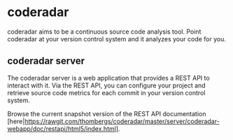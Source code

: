 # coderadar

coderadar aims to be a continuous source code analysis tool. Point coderadar at your version control system and it analyzes your code for you.

## coderadar server
The coderadar server is a web application that provides a REST API to interact with it. Via the REST API, you can configure your project and retrieve source code metrics for each commit in your version control system.

Browse the current snapshot version of the REST API documentation [here|https://rawgit.com/thombergs/coderadar/master/server/coderadar-webapp/doc/restapi/html5/index.html].


